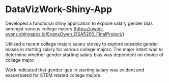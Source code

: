 # DataVizWork-Shiny-App

Developed a functional shiny application to explore salary gender bias amongst various college majors 
(https://owen-evans.shinyapps.io/EvansOwen_DSA5200_FinalProject/)

Utilized a recent college majors salary survey to explore possible gender biases in starting salary for various college majors.    The major intent was to determine whether gender starting salary bias was dependent on choice of college major.  

Work indicated that gender-gap in starting salary was evident and exacerbated for STEM related college majors.

